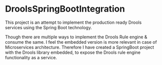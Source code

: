 # DroolsSpringBootIntegration

This project is an attempt to implement the production ready Drools services using the Spring Boot technology.

Though there are multiple ways to implement the Drools Rule engine & consume the same. I feel the embedded version is more relevant in case of Microservices architecture. Therefore I have created a SpringBoot project with the Drools library embedded, to expose the Drools rule engine functionality as a service.
